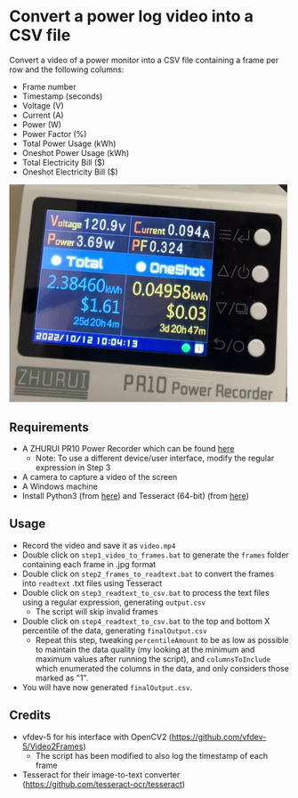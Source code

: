 # Convert a power log video into a CSV file
Convert a video of a power monitor into a CSV file containing a frame per row and the following columns:
- Frame number
- Timestamp (seconds)
- Voltage (V)
- Current (A)
- Power (W)
- Power Factor (%)
- Total Power Usage (kWh)
- Oneshot Power Usage (kWh)
- Total Electricity Bill ($)
- Oneshot Electricity Bill ($)
<img src="screenshot.jpg" width="500"/>

## Requirements
- A ZHURUI PR10 Power Recorder which can be found [here](https://a.co/d/fwyrkhc)
  - Note: To use a different device/user interface, modify the regular expression in Step 3
- A camera to capture a video of the screen
- A Windows machine
- Install Python3 (from [here](https://www.python.org/downloads/)) and Tesseract (64-bit) (from [here](https://github.com/UB-Mannheim/tesseract/wiki))

## Usage
- Record the video and save it as `video.mp4`
- Double click on `step1_video_to_frames.bat` to generate the `frames` folder containing each frame in .jpg format
- Double click on `step2_frames_to_readtext.bat` to convert the frames into `readtext` .txt files using Tesseract
- Double click on `step3_readtext_to_csv.bat` to process the text files using a regular expression, generating `output.csv`
  - The script will skip invalid frames
- Double click on `step4_readtext_to_csv.bat` to the top and bottom X percentile of the data, generating `finalOutput.csv`
  - Repeat this step, tweaking `percentileAmount` to be as low as possible to maintain the data quality (my looking at the minimum and maximum values after running the script), and `columnsToInclude` which enumerated the columns in the data, and only considers those marked as "1".
- You will have now generated `finalOutput.csv`.

## Credits
- vfdev-5 for his interface with OpenCV2 (https://github.com/vfdev-5/Video2Frames)
  - The script has been modified to also log the timestamp of each frame
- Tesseract for their image-to-text converter (https://github.com/tesseract-ocr/tesseract)
